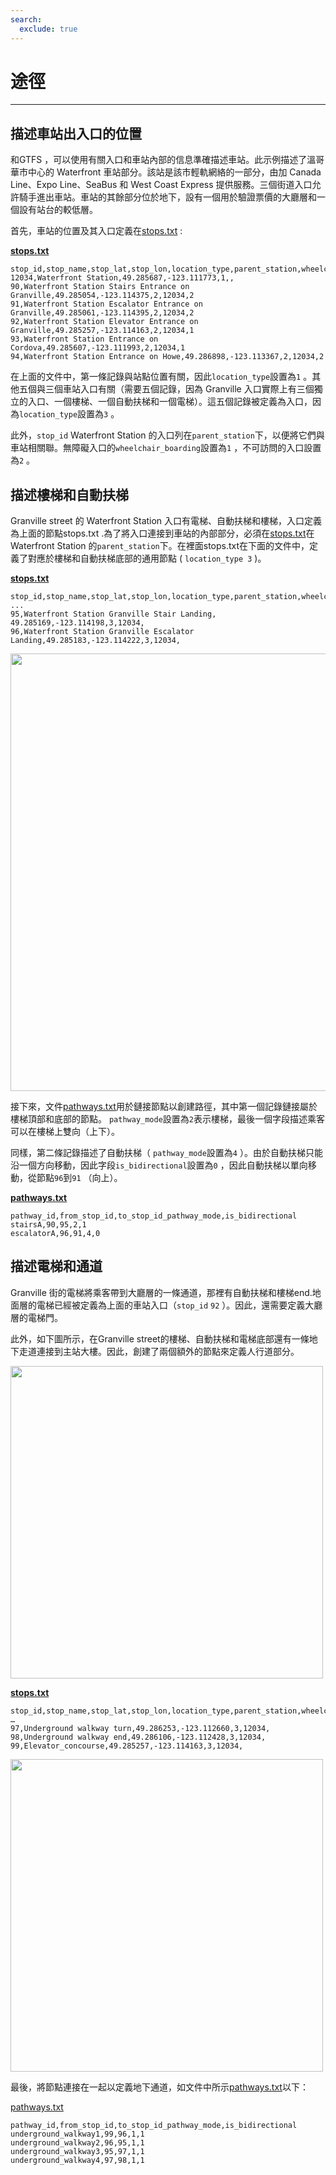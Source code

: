 ```yaml
---
search:
  exclude: true
---
```


# 途徑

<hr/>

## 描述車站出入口的位置

和GTFS ，可以使用有關入口和車站內部的信息準確描述車站。此示例描述了溫哥華市中心的 Waterfront 車站部分。該站是該市輕軌網絡的一部分，由加 Canada Line、Expo Line、SeaBus 和 West Coast Express 提供服務。三個街道入口允許騎手進出車站。車站的其餘部分位於地下，設有一個用於驗證票價的大廳層和一個設有站台的較低層。

首先，車站的位置及其入口定義在[stops.txt](../../reference/#pathwaystxt) :

[**stops.txt**](../../reference/#stopstxt)

    stop_id,stop_name,stop_lat,stop_lon,location_type,parent_station,wheelchair_boarding
    12034,Waterfront Station,49.285687,-123.111773,1,,
    90,Waterfront Station Stairs Entrance on Granville,49.285054,-123.114375,2,12034,2
    91,Waterfront Station Escalator Entrance on Granville,49.285061,-123.114395,2,12034,2
    92,Waterfront Station Elevator Entrance on Granville,49.285257,-123.114163,2,12034,1
    93,Waterfront Station Entrance on Cordova,49.285607,-123.111993,2,12034,1
    94,Waterfront Station Entrance on Howe,49.286898,-123.113367,2,12034,2

在上面的文件中，第一條記錄與站點位置有關，因此`location_type`設置為`1` 。其他五個與三個車站入口有關（需要五個記錄，因為 Granville 入口實際上有三個獨立的入口、一個樓梯、一個自動扶梯和一個電梯）。這五個記錄被定義為入口，因為`location_type`設置為`3` 。

此外，`stop_id` Waterfront Station 的入口列在`parent_station`下，以便將它們與車站相關聯。無障礙入口的`wheelchair_boarding`設置為`1` ，不可訪問的入口設置為`2` 。

## 描述樓梯和自動扶梯

Granville street 的 Waterfront Station 入口有電梯、自動扶梯和樓梯，入口定義為上面的節點stops.txt .為了將入口連接到車站的內部部分，必須在[stops.txt](../../reference/#pathwaystxt)在 Waterfront Station 的`parent_station`下。在裡面stops.txt在下面的文件中，定義了對應於樓梯和自動扶梯底部的通用節點 ( `location_type 3` )。

[**stops.txt**](../../reference/#stopstxt)

    stop_id,stop_name,stop_lat,stop_lon,location_type,parent_station,wheelchair_boarding
    ...
    95,Waterfront Station Granville Stair Landing, 49.285169,-123.114198,3,12034,
    96,Waterfront Station Granville Escalator Landing,49.285183,-123.114222,3,12034,

<img class="center" src="../../../assets/pathways.png" width="700px"/>

接下來，文件[pathways.txt](../../reference/#pathwaystxt)用於鏈接節點以創建路徑，其中第一個記錄鏈接屬於樓梯頂部和底部的節點。 `pathway_mode`設置為`2`表示樓梯，最後一個字段描述乘客可以在樓梯上雙向（上下）。

同樣，第二條記錄描述了自動扶梯（ `pathway_mode`設置為`4` ）。由於自動扶梯只能沿一個方向移動，因此字段`is_bidirectional`設置為`0` ，因此自動扶梯以單向移動，從節點`96`到`91` （向上）。

[**pathways.txt**](../../reference/#pathwaystxt)

    pathway_id,from_stop_id,to_stop_id_pathway_mode,is_bidirectional
    stairsA,90,95,2,1
    escalatorA,96,91,4,0

## 描述電梯和通道

Granville 街的電梯將乘客帶到大廳層的一條通道，那裡有自動扶梯和樓梯end.地面層的電梯已經被定義為上面的車站入口（`stop_id` `92` ）。因此，還需要定義大廳層的電梯門。

此外，如下圖所示，在Granville street的樓梯、自動扶梯和電梯底部還有一條地下走道連接到主站大樓。因此，創建了兩個額外的節點來定義人行道部分。

<img class="center" src="../../../assets/pathways-2.png" width="500px"/>

[**stops.txt**](../../reference/#stopstxt)

    stop_id,stop_name,stop_lat,stop_lon,location_type,parent_station,wheelchair_boarding
    …
    97,Underground walkway turn,49.286253,-123.112660,3,12034,
    98,Underground walkway end,49.286106,-123.112428,3,12034,
    99,Elevator_concourse,49.285257,-123.114163,3,12034,

<img class="center" src="../../../assets/pathways-3.png" width="500px"/>

最後，將節點連接在一起以定義地下通道，如文件中所示[pathways.txt](../../reference/#pathwaystxt)以下：

[pathways.txt](../../reference/#pathwaystxt)

    pathway_id,from_stop_id,to_stop_id_pathway_mode,is_bidirectional
    underground_walkway1,99,96,1,1
    underground_walkway2,96,95,1,1
    underground_walkway3,95,97,1,1
    underground_walkway4,97,98,1,1

